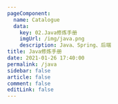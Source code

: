 ```yaml
---
pageComponent: 
  name: Catalogue
  data: 
    key: 02.Java修炼手册
    imgUrl: /img/java.png
    description: Java、Spring、后端
title: Java修炼手册
date: 2021-01-26 17:40:00
permalink: /java
sidebar: false
article: false
comment: false
editLink: false
---
```

